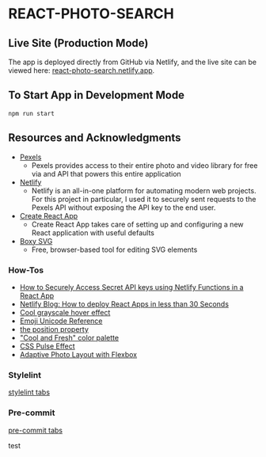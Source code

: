 # REACT-PHOTO-SEARCH

## Live Site (Production Mode)

The app is deployed directly from GitHub via Netlify, and the live site can be viewed here: [react-photo-search.netlify.app](https://react-photo-search.netlify.app/).

## To Start App in Development Mode

`npm run start`

## Resources and Acknowledgments

- [Pexels](https://www.pexels.com/api)
  - Pexels provides access to their entire photo and video library for free via and API that powers this entire application
- [Netlify](https://docs.netlify.com/)
  - Netlify is an all-in-one platform for automating modern web projects. For this project in particular, I used it to securely sent requests to the Pexels API without exposing the API key to the end user.
- [Create React App](https://create-react-app.dev/)
  - Create React App takes care of setting up and configuring a new React application with useful defaults
- [Boxy SVG](https://boxy-svg.com/)
  - Free, browser-based tool for editing SVG elements

### How-Tos

- [How to Securely Access Secret API keys using Netlify Functions in a React App](https://www.freecodecamp.org/news/how-to-access-secret-api-keys-using-netlify-functions-in-a-react-app/)
- [Netlify Blog: How to deploy React Apps in less than 30 Seconds](https://www.netlify.com/blog/2016/07/22/deploy-react-apps-in-less-than-30-seconds/)
- [Cool grayscale hover effect](https://codepen.io/AnthonyMoss/pen/RwwyQQ)
- [Emoji Unicode Reference](https://www.w3schools.com/charsets/ref_emoji.asp)
- [the position property](https://www.w3schools.com/cssref/tryit.asp?filename=trycss_position2)
- ["Cool and Fresh" color palette](https://visme.co/blog/website-color-schemes/#attachment_13239)
- [CSS Pulse Effect](https://www.florin-pop.com/blog/2019/03/css-pulse-effect/)
- [Adaptive Photo Layout with Flexbox](https://css-tricks.com/adaptive-photo-layout-with-flexbox/)

### Stylelint

[stylelint tabs](https://www.one-tab.com/page/DcZJXxmaQE2Sc1Ae6lrT5g)

### Pre-commit

[pre-commit tabs](https://www.one-tab.com/page/KgV3lUgYQ-CE0JRg4Yq74g)

test

